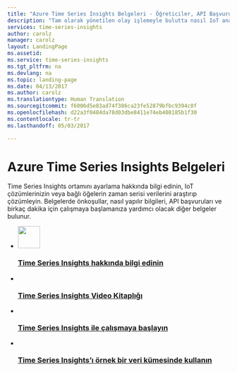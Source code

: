 ```yaml
--- 
title: "Azure Time Series Insights Belgeleri - Öğreticiler, API Başvurusu | Microsoft Docs"
description: "Tam olarak yönetilen olay işlemeyle bulutta nasıl IoT analizi çalıştıracağınızı öğrenin. Uygulamalardan, algılayıcılardan, cihazlardan ve diğer kaynaklardan gelen verileri gerçek zamanlı olarak analiz edin."
services: time-series-insights
author: carolz
manager: carolz
layout: LandingPage
ms.assetid: 
ms.service: time-series-insights
ms.tgt_pltfrm: na
ms.devlang: na
ms.topic: landing-page
ms.date: 04/13/2017
ms.author: carolz
ms.translationtype: Human Translation
ms.sourcegitcommit: f6006d5e83ad74f386ca23fe52879bfbc9394c0f
ms.openlocfilehash: d22a3f0484da78d03dbe8411e74eb408185b1f30
ms.contentlocale: tr-tr
ms.lasthandoff: 05/03/2017

--- 
```

# <a name="azure-time-series-insights-documentation"></a>Azure Time Series Insights Belgeleri 
 
Time Series Insights ortamını ayarlama hakkında bilgi edinin, IoT çözümlerinizin veya bağlı öğelerin zaman serisi verilerini araştırıp çözümleyin. Belgelerde önkoşullar, nasıl yapılır bilgileri, API başvuruları ve birkaç dakika için çalışmaya başlamanıza yardımcı olacak diğer belgeler bulunur. 
 
<ul class="panelContent cardsFTitle"> 
    <li> 
        <a href="/azure/time-series-insights/time-series-insights-overview"> 
        <div class="cardSize"> 
            <div class="cardPadding"> 
                <div class="card"> 
                    <div class="cardImageOuter"> 
                        <div class="cardImage"> 
                            <img style="width: 50px; height: 50px" src="media/index/time-series-insights.svg" alt="" /> 
                        </div> 
                    </div> 
                    <div class="cardText"> 
                        <h3>Time Series Insights hakkında bilgi edinin</h3> 
                    </div> 
                </div> 
            </div> 
        </div> 
        </a> 
    </li> 
    <li> 
        <a href="https://azure.microsoft.com/en-us/resources/videos/index/?services=time-series-insights&amp;sort=newest"> 
        <div class="cardSize"> 
            <div class="cardPadding"> 
                <div class="card"> 
                    <div class="cardImageOuter"> 
                        <div class="cardImage"> 
                            <img src="/media/common/i_video.svg" alt="" /> 
                        </div> 
                    </div> 
                    <div class="cardText"> 
                        <h3>Time Series Insights Video Kitaplığı</h3> 
                    </div> 
                </div> 
            </div> 
        </div> 
        </a> 
    </li> 
    <li> 
        <a href="/azure/time-series-insights/time-series-insights-get-started"> 
        <div class="cardSize"> 
            <div class="cardPadding"> 
                <div class="card"> 
                    <div class="cardImageOuter"> 
                        <div class="cardImage"> 
                            <img src="/media/common/i_get-started.svg" alt="" /> 
                        </div> 
                    </div> 
                    <div class="cardText"> 
                        <h3>Time Series Insights ile çalışmaya başlayın</h3> 
                    </div> 
                </div> 
            </div> 
        </div> 
        </a> 
    </li> 
    <li> 
        <a href="https://insights.timeseries.azure.com/demo"> 
        <div class="cardSize"> 
            <div class="cardPadding"> 
                <div class="card"> 
                    <div class="cardImageOuter"> 
                        <div class="cardImage"> 
                            <img src="/media/common/i_advanced.svg" alt="" /> 
                        </div> 
                    </div> 
                    <div class="cardText"> 
                        <h3>Time Series Insights’ı örnek bir veri kümesinde kullanın</h3> 
                    </div> 
                </div> 
            </div> 
        </div> 
        </a> 
    </li> 
</ul> 
